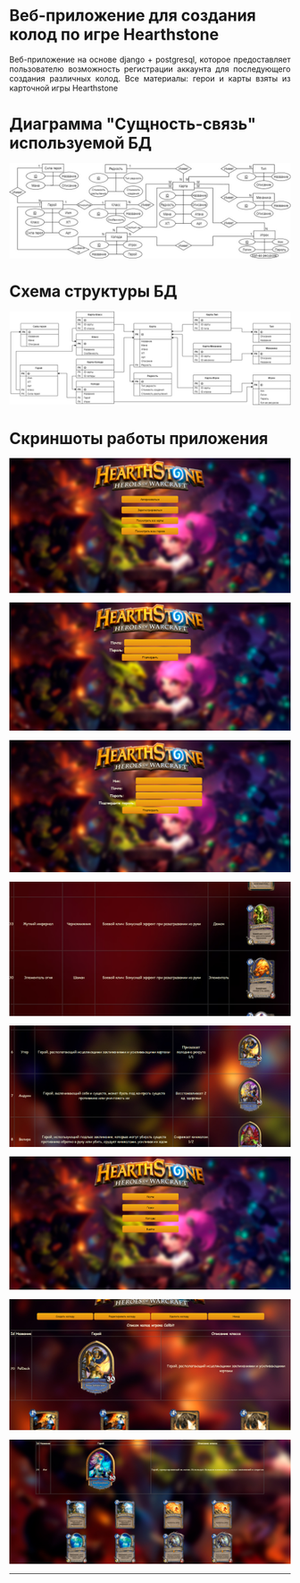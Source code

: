 # Веб-приложение для создания колод по игре Hearthstone

<div align="justify">Веб-приложение на основе django + postgresql, которое предоставляет пользователю возможность
регистрации аккаунта для последующего создания различных колод. Все материалы: герои и карты взяты из карточной игры Hearthstone</div>

# Диаграмма "Сущность-связь" используемой БД

![diag](static/screenshots/diagEntLink.jpg)

# Схема структуры БД

![scheme](static/screenshots/scheme.jpg)

# Скриншоты работы приложения


![1](static/screenshots/1.png)

![2](static/screenshots/2.png)

![3](static/screenshots/3.png)

![4](static/screenshots/4.png)

![5](static/screenshots/5.png)

![6](static/screenshots/6.png)

![7](static/screenshots/7.png)

![8](static/screenshots/8.png)
___